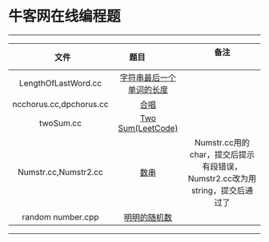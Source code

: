牛客网在线编程题
====
****

|          文件            |                题目                   |             备注                        |
|:-----------------------: | :----------------------------------: | :--------------------------------------:|
|       LengthOfLastWord.cc | [字符串最后一个单词的长度](https://www.nowcoder.com/practice/8c949ea5f36f422594b306a2300315da?tpId=37&tqId=21224&tPage=1&rp=&ru=/ta/huawei&qru=/ta/huawei/question-ranking)| |
|ncchorus.cc,dpchorus.cc |[合唱](https://www.nowcoder.com/questionTerminal/fddf64d5757e41ec93f3ef0c0a10b891)| |
|twoSum.cc |[Two Sum(LeetCode)](https://leetcode.com/problems/two-sum/description/)| |
|Numstr.cc,Numstr2.cc|[数串](https://www.nowcoder.com/practice/a6a656249f404eb498d16b2f8eaa2c60?tpId=85&&tqId=29898&rp=1&ru=/activity/oj&qru=/ta/2017test/question-ranking)|Numstr.cc用的char，提交后提示有段错误，Numstr2.cc改为用string，提交后通过了|
|random number.cpp|[明明的随机数](https://www.nowcoder.com/practice/3245215fffb84b7b81285493eae92ff0?tpId=37&&tqId=21226&rp=3&ru=/activity/oj&qru=/ta/huawei/question-ranking)| |

****

